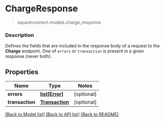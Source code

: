 # ChargeResponse
> squareconnect.models.charge_response

### Description

Defines the fields that are included in the response body of a request to the **Charge** endpoint.  One of `errors` or `transaction` is present in a given response (never both).

## Properties
Name | Type | Notes
------------ | ------------- | -------------
**errors** | [**list[Error]**](Error.md) | [optional] 
**transaction** | [**Transaction**](Transaction.md) | [optional] 

[[Back to Model list]](../README.md#documentation-for-models) [[Back to API list]](../README.md#documentation-for-api-endpoints) [[Back to README]](../README.md)


